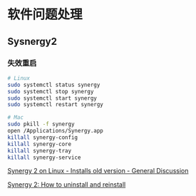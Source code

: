 # 软件问题处理

## Sysnergy2

### 失效重启
```sh
# Linux
sudo systemctl status synergy
sudo systemctl stop synergy
sudo systemctl start synergy
sudo systemctl restart synergy

# Mac
sudo pkill -f synergy
open /Applications/Synergy.app
killall synergy-config
killall synergy-core
killall synergy-tray
killall synergy-service
```

[Synergy 2 on Linux - Installs old version - General Discussion](https://symless.com/forums/topic/5212-synergy-2-on-linux-installs-old-version/)

[Synergy 2: How to uninstall and reinstall](https://symless.com/forums/topic/4519-synergy-2-how-to-uninstall-and-reinstall/)